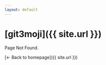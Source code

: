 ```yaml
---
layout: default
---
```


# [git3moji]({{ site.url }})

Page Not Found.

[<- Back to homepage]({{ site.url }})
